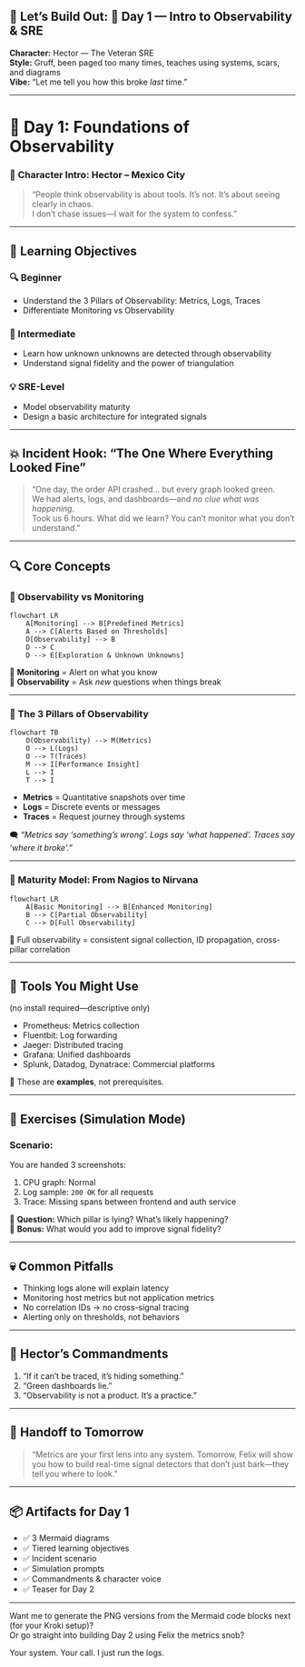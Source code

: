 
## 🔧 Let’s Build Out: **🧱 Day 1 — Intro to Observability & SRE**

**Character:** Hector — The Veteran SRE  
**Style:** Gruff, been paged too many times, teaches using systems, scars, and diagrams  
**Vibe:** “Let me tell you how this broke *last* time.”

---

# 🧠 Day 1: Foundations of Observability

### 👤 **Character Intro: Hector – Mexico City**
> “People think observability is about tools. It’s not. It’s about seeing clearly in chaos.  
> I don’t chase issues—I wait for the system to confess.”

---

## 🎯 Learning Objectives

### 🔍 Beginner
- Understand the 3 Pillars of Observability: Metrics, Logs, Traces
- Differentiate Monitoring vs Observability

### 🧩 Intermediate
- Learn how unknown unknowns are detected through observability
- Understand signal fidelity and the power of triangulation

### 💡 SRE-Level
- Model observability maturity
- Design a basic architecture for integrated signals

---

## 💥 Incident Hook: “The One Where Everything Looked Fine”

> “One day, the order API crashed… but every graph looked green.  
> We had alerts, logs, and dashboards—and *no clue what was happening*.  
> Took us 6 hours. What did we learn? You can’t monitor what you don’t understand.”

---

## 🔍 Core Concepts

### 🔹 Observability vs Monitoring

```mermaid
flowchart LR
    A[Monitoring] --> B[Predefined Metrics]
    A --> C[Alerts Based on Thresholds]
    D[Observability] --> B
    D --> C
    D --> E[Exploration & Unknown Unknowns]
```

📝 **Monitoring** = Alert on what you know  
🧠 **Observability** = Ask *new* questions when things break

---

### 🔹 The 3 Pillars of Observability

```mermaid
flowchart TB
    O(Observability) --> M(Metrics)
    O --> L(Logs)
    O --> T(Traces)
    M --> I[Performance Insight]
    L --> I
    T --> I
```

- **Metrics** = Quantitative snapshots over time
- **Logs** = Discrete events or messages
- **Traces** = Request journey through systems

🗨️ *“Metrics say ‘something’s wrong’. Logs say ‘what happened’. Traces say ‘where it broke’.”*

---

### 🔹 Maturity Model: From Nagios to Nirvana

```mermaid
flowchart LR
    A[Basic Monitoring] --> B[Enhanced Monitoring]
    B --> C[Partial Observability]
    C --> D[Full Observability]
```

📌 Full observability = consistent signal collection, ID propagation, cross-pillar correlation

---

## 🧰 Tools You Might Use
(no install required—descriptive only)
- Prometheus: Metrics collection  
- Fluentbit: Log forwarding  
- Jaeger: Distributed tracing  
- Grafana: Unified dashboards  
- Splunk, Datadog, Dynatrace: Commercial platforms

🛑 These are **examples**, not prerequisites.

---

## 🔬 Exercises (Simulation Mode)

### Scenario:
You are handed 3 screenshots:
1. CPU graph: Normal
2. Log sample: `200 OK` for all requests
3. Trace: Missing spans between frontend and auth service

📌 **Question:** Which pillar is lying? What’s likely happening?  
📌 **Bonus:** What would you add to improve signal fidelity?

---

## 💀 Common Pitfalls

- Thinking logs alone will explain latency  
- Monitoring host metrics but not application metrics  
- No correlation IDs → no cross-signal tracing  
- Alerting only on thresholds, not behaviors

---

## 📜 Hector’s Commandments

1. “If it can’t be traced, it’s hiding something.”  
2. “Green dashboards lie.”  
3. “Observability is not a product. It’s a practice.”

---

## 🤝 Handoff to Tomorrow

> “Metrics are your first lens into any system. Tomorrow, Felix will show you how to build real-time signal detectors that don’t just bark—they tell you where to look.”

---

## 📦 Artifacts for Day 1

- ✅ 3 Mermaid diagrams  
- ✅ Tiered learning objectives  
- ✅ Incident scenario  
- ✅ Simulation prompts  
- ✅ Commandments & character voice  
- ✅ Teaser for Day 2

---

Want me to generate the PNG versions from the Mermaid code blocks next (for your Kroki setup)?  
Or go straight into building Day 2 using Felix the metrics snob?

Your system. Your call. I just run the logs.